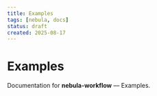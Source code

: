 ```yaml
---
title: Examples
tags: [nebula, docs]
status: draft
created: 2025-08-17
---
```


# Examples

Documentation for **nebula-workflow** — Examples.
